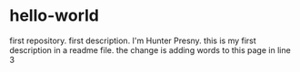 # hello-world
first repository. first description.
I'm Hunter Presny. this is my first description in a readme file. 
the change is adding words to this page in line 3
